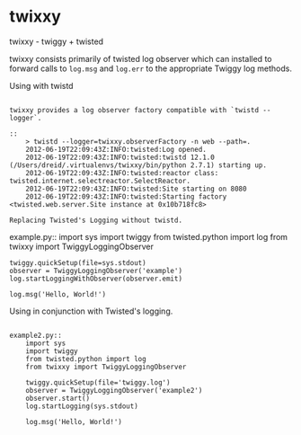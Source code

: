 twixxy
======

twixxy - twiggy + twisted

twixxy consists primarily of twisted log observer which can installed to forward
calls to `log.msg` and `log.err` to the appropriate Twiggy log methods.

Using with twistd
~~~~~~~~~~~~~~~~~

twixxy provides a log observer factory compatible with `twistd --logger`.

::
    > twistd --logger=twixxy.observerFactory -n web --path=.
    2012-06-19T22:09:43Z:INFO:twisted:Log opened.
    2012-06-19T22:09:43Z:INFO:twisted:twistd 12.1.0 (/Users/dreid/.virtualenvs/twixxy/bin/python 2.7.1) starting up.
    2012-06-19T22:09:43Z:INFO:twisted:reactor class: twisted.internet.selectreactor.SelectReactor.
    2012-06-19T22:09:43Z:INFO:twisted:Site starting on 8080
    2012-06-19T22:09:43Z:INFO:twisted:Starting factory <twisted.web.server.Site instance at 0x10b718fc8>

Replacing Twisted's Logging without twistd.
~~~~~~~~~~~~~~~~~~~~~~~~~~~~~~~~~~~~~~~~~~~

example.py::
    import sys
    import twiggy
    from twisted.python import log
    from twixxy import TwiggyLoggingObserver

    twiggy.quickSetup(file=sys.stdout)
    observer = TwiggyLoggingObserver('example')
    log.startLoggingWithObserver(observer.emit)

    log.msg('Hello, World!')

Using in conjunction with Twisted's logging.
~~~~~~~~~~~~~~~~~~~~~~~~~~~~~~~~~~~~~~~~~~~~

example2.py::
    import sys
    import twiggy
    from twisted.python import log
    from twixxy import TwiggyLoggingObserver

    twiggy.quickSetup(file='twiggy.log')
    observer = TwiggyLoggingObserver('example2')
    observer.start()
    log.startLogging(sys.stdout)

    log.msg('Hello, World!')


